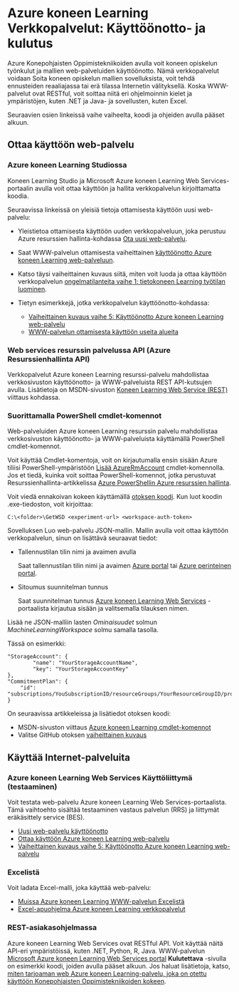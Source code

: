 <properties
    pageTitle="Azure koneen Learning Verkkopalvelut: Käyttöönotto- ja kulutus | Microsoft Azure"
    description="Ottaa käyttöön ja muissa verkkopalvelut resursseja."
    services="machine-learning"
    documentationCenter=""
    authors="vDonGlover"
    manager="raymondl"
    editor=""/>

<tags
    ms.service="machine-learning"
    ms.workload="data-services"
    ms.tgt_pltfrm="na"
    ms.devlang="na"
    ms.topic="article"
    ms.date="10/12/2016"
    ms.author="v-donglo"/>

# <a name="azure-machine-learning-web-services-deployment-and-consumption"></a>Azure koneen Learning Verkkopalvelut: Käyttöönotto- ja kulutus

Azure Konepohjaisten Oppimistekniikoiden avulla voit koneen opiskelun työnkulut ja mallien web-palveluiden käyttöönotto. Nämä verkkopalvelut voidaan Soita koneen opiskelun mallien sovelluksista, voit tehdä ennusteiden reaaliajassa tai erä tilassa Internetin välityksellä. Koska WWW-palvelut ovat RESTful, voit soittaa niitä eri ohjelmoinnin kielet ja ympäristöjen, kuten .NET ja Java- ja sovellusten, kuten Excel.

Seuraavien osien linkeissä vaihe vaiheelta, koodi ja ohjeiden avulla pääset alkuun.

## <a name="deploy-a-web-service"></a>Ottaa käyttöön web-palvelu

### <a name="with-azure-machine-learning-studio"></a>Azure koneen Learning Studiossa

Koneen Learning Studio ja Microsoft Azure koneen Learning Web Services-portaalin avulla voit ottaa käyttöön ja hallita verkkopalvelun kirjoittamatta koodia.

Seuraavissa linkeissä on yleisiä tietoja ottamisesta käyttöön uusi web-palvelu:

* Yleistietoa ottamisesta käyttöön uuden verkkopalveluun, joka perustuu Azure resurssien hallinta-kohdassa [Ota uusi web-palvelu](machine-learning-webservice-deploy-a-web-service.md).
* Saat WWW-palvelun ottamisesta vaiheittainen [käyttöönotto Azure koneen Learning web-palveluun](machine-learning-publish-a-machine-learning-web-service.md).
* Katso täysi vaiheittainen kuvaus siitä, miten voit luoda ja ottaa käyttöön verkkopalvelun [ongelmatilanteita vaihe 1: tietokoneen Learning työtilan luominen](machine-learning-walkthrough-1-create-ml-workspace.md).
* Tietyn esimerkkejä, jotka verkkopalvelun käyttöönotto-kohdassa:

    * [Vaiheittainen kuvaus vaihe 5: Käyttöönotto Azure koneen Learning web-palvelu](machine-learning-walkthrough-5-publish-web-service.md)
    * [WWW-palvelun ottamisesta käyttöön useita alueita](machine-learning-how-to-deploy-to-multiple-regions.md)

### <a name="with-web-services-resource-provider-apis-azure-resource-manager-apis"></a>Web services resurssin palvelussa API (Azure Resurssienhallinta API)

Verkkopalvelut Azure koneen Learning resurssi-palvelu mahdollistaa verkkosivuston käyttöönotto- ja WWW-palveluista REST API-kutsujen avulla. Lisätietoja on MSDN-sivuston [Koneen Learning Web Service (REST)](https://msdn.microsoft.com/library/azure/mt767538.aspx) viittaus kohdassa.

### <a name="with-powershell-cmdlets"></a>Suorittamalla PowerShell cmdlet-komennot

Web-palveluiden Azure koneen Learning resurssin palvelu mahdollistaa verkkosivuston käyttöönotto- ja WWW-palveluista käyttämällä PowerShell cmdlet-komennot.

Voit käyttää Cmdlet-komentoja, voit on kirjautumalla ensin sisään Azure tiliisi PowerShell-ympäristöön [Lisää AzureRmAccount](https://msdn.microsoft.com/library/mt619267.aspx) cmdlet-komennolla. Jos et tiedä, kuinka voit soittaa PowerShell-komennot, jotka perustuvat Resurssienhallinta-artikkelissa [Azure PowerShellin Azure resurssien hallinta](../powershell-azure-resource-manager.md#login-to-your-azure-account).

Voit viedä ennakoivan kokeen käyttämällä [otoksen koodi](https://github.com/ritwik20/AzureML-WebServices). Kun luot koodin .exe-tiedoston, voit kirjoittaa:

    C:\<folder>\GetWSD <experiment-url> <workspace-auth-token>

Sovelluksen Luo web-palvelu JSON-mallin. Mallin avulla voit ottaa käyttöön verkkopalvelun, sinun on lisättävä seuraavat tiedot:

* Tallennustilan tilin nimi ja avaimen avulla

    Saat tallennustilan tilin nimi ja avaimen [Azure portal](https://portal.azure.com/) tai [Azure perinteinen portal](http://manage.windowsazure.com/).
* Sitoumus suunnitelman tunnus

    Saat suunnitelman tunnus [Azure koneen Learning Web Services](https://services.azureml.net) -portaalista kirjautua sisään ja valitsemalla tilauksen nimen.

Lisää ne JSON-malliin lasten *Ominaisuudet* solmun *MachineLearningWorkspace* solmu samalla tasolla.

Tässä on esimerkki:

    "StorageAccount": {
            "name": "YourStorageAccountName",
            "key": "YourStorageAccountKey"
    },
    "CommitmentPlan": {
        "id": "subscriptions/YouSubscriptionID/resourceGroups/YourResourceGroupID/providers/Microsoft.MachineLearning/commitmentPlans/YourPlanName"
    }

On seuraavissa artikkeleissa ja lisätiedot otoksen koodi:

* MSDN-sivuston viittaus [Azure koneen Learning cmdlet-komennot]( https://msdn.microsoft.com/library/azure/mt767952.aspx)
* Valitse GitHub otoksen [vaiheittainen kuvaus](https://github.com/raymondlaghaeian/azureml-webservices-arm-powershell/blob/master/sample-commands.txt)

## <a name="consume-the-web-services"></a>Käyttää Internet-palveluita

### <a name="from-the-azure-machine-learning-web-services-ui-testing"></a>Azure koneen Learning Web Services Käyttöliittymä (testaaminen)

Voit testata web-palvelu Azure koneen Learning Web Services-portaalista. Tämä vaihtoehto sisältää testaaminen vastaus palvelun (RRS) ja liittymät eräkäsittely service (BES).

* [Uusi web-palvelu käyttöönotto](machine-learning-webservice-deploy-a-web-service.md)
* [Ottaa käyttöön Azure koneen Learning web-palvelu](machine-learning-publish-a-machine-learning-web-service.md)
* [Vaiheittainen kuvaus vaihe 5: Käyttöönotto Azure koneen Learning web-palvelu](machine-learning-walkthrough-5-publish-web-service.md)

### <a name="from-excel"></a>Excelistä

Voit ladata Excel-malli, joka käyttää web-palvelu:

* [Muissa Azure koneen Learning WWW-palvelun Excelistä](machine-learning-consuming-from-excel.md)
* [Excel-apuohjelma Azure koneen Learning verkkopalvelut](machine-learning-excel-add-in-for-web-services.md)


### <a name="from-a-rest-based-client"></a>REST-asiakasohjelmassa

Azure koneen Learning Web Services ovat RESTful API. Voit käyttää näitä API-eri ympäristöissä, kuten .NET, Python, R, Java. WWW-palvelun [Microsoft Azure koneen Learning Web Services portal](https://services.azureml.net) **Kulutettava** -sivulla on esimerkki koodi, joiden avulla pääset alkuun. Jos haluat lisätietoja, katso, [miten tarjoaman web Azure koneen Learning-palvelu, joka on otettu käyttöön Konepohjaisten Oppimistekniikoiden kokeen](machine-learning-consume-web-services.md).

